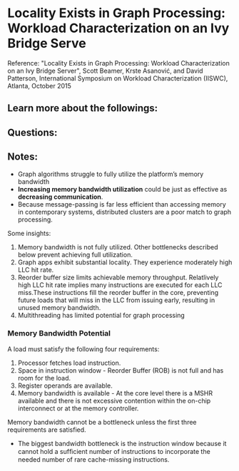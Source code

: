 # Locality Exists in Graph Processing: Workload Characterization on an Ivy Bridge Serve 
Reference: "Locality Exists in Graph Processing: Workload Characterization on an Ivy Bridge Server", Scott Beamer, Krste Asanović, and David Patterson, International Symposium on Workload Characterization (IISWC), Atlanta, October 2015

## Learn more about the followings:


## Questions:

## Notes:

*  Graph algorithms struggle to fully utilize the platform’s memory bandwidth
*  **Increasing memory bandwidth utilization** could be just as effective as **decreasing communication**.
*  Because message-passing is far less efficient than accessing memory in contemporary systems, distributed clusters are a poor match to graph processing.

Some insights:
1. Memory bandwidth is not fully utilized. Other bottlenecks described below prevent achieving full utilization.
2. Graph apps exhibit substantial locality. They experience moderately high LLC hit rate.
3. Reorder buffer size limits achievable memory throughput. Relatlively high LLC hit rate implies many instructions are executed for each LLC miss.These instructions fill the reorder buffer in the core, preventing future loads that will miss in the LLC from issuing early, resulting in unused memory bandwidth.
4. Multithreading has limited potential for graph processing


### Memory Bandwidth Potential
A load must satisfy the following four requirements:
1. Processor fetches load instruction.
2. Space in instruction window - Reorder Buffer (ROB) is not full and has room for the load.
3. Register operands are available.
4. Memory bandwidth is available - At the core level there is a MSHR available and there is not excessive contention within the on-chip interconnect or at the memory controller.

Memory bandwidth cannot be a bottleneck unless the first three requirements are satisfied.

* The biggest bandwidth bottleneck is the instruction window because it cannot hold a sufﬁcient number of instructions to incorporate the needed number of rare cache-missing instructions.